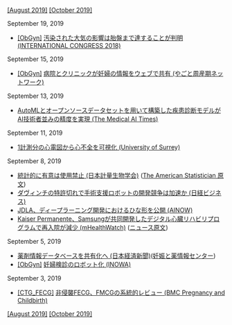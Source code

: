 [\[August 2019\]](1908.md) [\[October 2019\]](1910.md)

September 19, 2019
* [\[ObGyn\]](ObGyn.md) [汚染された大気の影響は胎盤まで達することが判明 (INTERNATIONAL CONGRESS 2018)](https://erscongress.org/about-ers-2018/media-centre/press-releases/143-press-releases/612-soot-pollution-placenta.html)

September 15, 2019
* [\[ObGyn\]](ObGyn.md) [病院とクリニックが妊婦の情報をウェブで共有 (やごと周産期ネットワーク)](https://www.nagoya2.jrc.or.jp/shusanki/yagotosyuusankinetworksystemnitsuite/)

September 13, 2019
* [AutoMLとオープンソースデータセットを用いて構築した疾患診断モデルがAI技術者並みの精度を実現 (The Medical AI Times)](https://aitimes.media/2019/09/13/3431/)

September 11, 2019
* [1計測分の心電図から心不全を可視化 (University of Surrey)](https://www.surrey.ac.uk/news/new-ai-neural-network-approach-detects-heart-failure-single-heartbeat-100-accuracy)

September 8, 2019
* [統計的に有意は使用禁止 (日本計量生物学会)](http://www.biometrics.gr.jp/newsletter/all/kaiho130.pdf) ([The American Statistician 原文](https://www.tandfonline.com/doi/full/10.1080/00031305.2019.1583913))
* [ダヴィンチの特許切れで手術支援ロボットの開発競争は加速か (日経ビジネス)](https://business.nikkei.com/atcl/NBD/19/00117/00063/)
* [JDLA、ディープラーニング開発におけるひな形を公開 (AINOW)](https://ainow.ai/2019/09/06/175527/)
* [Kaiser Permanente、Samsungが共同開発したデジタル心臓リハビリプログラムで再入院が減少 (mHealthWatch)](http://mhealthwatch.jp/global/news20190906) ([ニュース原文](https://www.mobihealthnews.com/news/north-america/rehospitalization-rare-following-kaiser-permanente-samsung-co-developed-digital))

September 5, 2019
* [薬剤情報データベースを共有化へ (日本経済新聞)](https://www.nikkei.com/article/DGXMZO49407430U9A900C1CR8000/)([妊娠と薬情報センター](https://www.ncchd.go.jp/kusuri/about.html))
* [\[ObGyn\]](ObGyn.md) [妊婦検診のロボット化 (INOWA)](https://www.inowamed.com/blank-2)

September 3, 2019
* [\[CTG_FECG\]](CTG_FECG.md) [非侵襲FECG、FMCGの系統的レビュー (BMC Pregnancy and Childbirth)](https://doi.org/10.1186/s12884-019-2357-9)

[\[August 2019\]](1908.md) [\[October 2019\]](1910.md)
